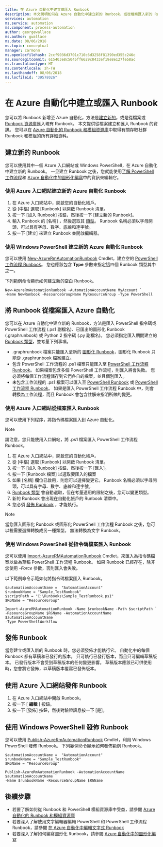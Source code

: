 ```yaml
---
title: 在 Azure 自動化中建立或匯入 Runbook
description: 本文說明如何在 Azure 自動化中建立新的 Runbook，或從檔案匯入新的 Runbook。
services: automation
ms.service: automation
ms.component: process-automation
author: georgewallace
ms.author: gwallace
ms.date: 08/06/2018
ms.topic: conceptual
manager: carmonm
ms.openlocfilehash: 2ccf9036d3701c710c6d3258f81390ed355c246c
ms.sourcegitcommit: 615403e8c5045ff6629c0433ef19e8e127fe58ac
ms.translationtype: HT
ms.contentlocale: zh-TW
ms.lasthandoff: 08/06/2018
ms.locfileid: "39578026"
---
```

# <a name="creating-or-importing-a-runbook-in-azure-automation"></a>在 Azure 自動化中建立或匯入 Runbook

您可以將 Runbook 新增至 Azure 自動化，方法是[建立新的](#creating-a-new-runbook)，或是從檔案或 [Runbook 資源庫](automation-runbook-gallery.md)匯入現有 Runbook。 本文提供從檔案建立和匯入 Runbook 的資訊。  您可以在 [Azure 自動化的 Runbook 和模組資源庫](automation-runbook-gallery.md)中取得有關存取社群 Runbook 和模組的所有詳細資料。

## <a name="creating-a-new-runbook"></a>建立新的 Runbook

您可以使用其中一個 Azure 入口網站或 Windows PowerShell，在 Azure 自動化中建立新的 Runbook。 一旦建立 Runbook 之後，您就能使用[了解 PowerShell 工作流程](automation-powershell-workflow.md)和 [Azure 自動化中的圖形化編寫](automation-graphical-authoring-intro.md)中的資訊來編輯它。

### <a name="to-create-a-new-azure-automation-runbook-with-the-azure-portal"></a>使用 Azure 入口網站建立新的 Azure 自動化 Runbook

1. 在 Azure 入口網站中，開啟您的自動化帳戶。
1. 從 [中樞] 選取 [Runbook] 以開啟 Runbook 清單。
1. 按一下 [加入 Runbook] 按鈕，然後按一下 [建立新的 Runbook]。
1. 輸入 Runbook 的 [名稱]  ，然後選取其 [類型](automation-runbook-types.md)。 Runbook 名稱必須以字母開頭，可以具有字母、數字、底線和連字號。
1. 按一下 [建立]  來建立 Runbook 並開啟編輯器。

### <a name="to-create-a-new-azure-automation-runbook-with-windows-powershell"></a>使用 Windows PowerShell 建立新的 Azure 自動化 Runbook
您可以使用 [New-AzureRmAutomationRunbook](https://docs.microsoft.com/powershell/module/azurerm.automation/new-azurermautomationrunbook) Cmdlet，建立空的 [PowerShell 工作流程 Runbook](automation-runbook-types.md#powershell-workflow-runbooks)。 您也應該包含 **Type** 參數來指定這四個 Runbook 類型其中之一。

下列範例命令顯示如何建立新的空白 Runbook。

```azurepowershell-interactive
New-AzureRmAutomationRunbook -AutomationAccountName MyAccount `
-Name NewRunbook -ResourceGroupName MyResourceGroup -Type PowerShell
```

## <a name="importing-a-runbook-from-a-file-into-azure-automation"></a>將 Runbook 從檔案匯入 Azure 自動化

您可以在 Azure 自動化中建立新的 Runbook，方法是匯入 PowerShell 指令碼或 PowerShell 工作流程 (.ps1 副檔名)、已匯出的圖形化 Runbook (.graphrunbook) 或 Python 2 指令碼 (.py 副檔名)。  您必須指定匯入期間建立的 [Runbook 類型](automation-runbook-types.md)，並考量下列事項。

* .graphrunbook 檔案只能匯入至新的 [圖形化 Runbook](automation-runbook-types.md#graphical-runbooks)，圖形化 Runbook 只能從 .graphrunbook 檔案建立。
* 包含 PowerShell 工作流程的 .ps1 檔案只能匯入至 [PowerShell 工作流程 Runbook](automation-runbook-types.md#powershell-workflow-runbooks)。  如果檔案包含多個 PowerShell 工作流程，則匯入將會失敗。 您必須將每個工作流程儲存到它們各自的檔案，並且個別匯入。
* 未包含工作流程的 .ps1 檔案可以匯入至 [PowerShell Runbook](automation-runbook-types.md#powershell-runbooks) 或 [PowerShell 工作流程 Runbook](automation-runbook-types.md#powershell-workflow-runbooks)。  如果是匯入 PowerShell 工作流程 Runbook 中，則會轉換為工作流程，而且 Runbook 會包含註解來指明所做的變更。

### <a name="to-import-a-runbook-from-a-file-with-the-azure-portal"></a>使用 Azure 入口網站從檔案匯入 Runbook

您可以使用下列程序，將指令碼檔案匯入到 Azure 自動化。  

> [!NOTE]
> 請注意，您只能使用入口網站，將 .ps1 檔案匯入 PowerShell 工作流程 Runbook。

1. 在 Azure 入口網站中，開啟您的自動化帳戶。
2. 從 [中樞] 選取 [Runbook] 以開啟 Runbook 清單。
3. 按一下 [加入 Runbook] 按鈕，然後按一下 [匯入]。
4. 按一下 [Runbook 檔案]  以選取要匯入的檔案
5. 如果 [名稱]  欄位已啟用，則您可以選擇變更它。  Runbook 名稱必須以字母開頭，可以具有字母、數字、底線和連字號。
6. [Runbook 類型](automation-runbook-types.md) 會自動選取，但在考量適用的限制之後，您可以變更類型。 
7. 新的 Runbook 會出現在自動化帳戶的 Runbook 清單中。
8. 您必須 [發佈 Runbook](#publishing-a-runbook) ，才能執行。

> [!NOTE]
> 當您匯入圖形化 Runbook 或圖形化 PowerShell 工作流程 Runbook 之後，您可以視需要選擇轉換成另一種類型。 無法轉換為文字 Runbook。
>  
> 

### <a name="to-import-a-runbook-from-a-script-file-with-windows-powershell"></a>使用 Windows PowerShell 從指令碼檔案匯入 Runbook
您可以使用 [Import-AzureRMAutomationRunbook](https://docs.microsoft.com/powershell/module/azurerm.automation/import-azurermautomationrunbook) Cmdlet，來匯入為指令碼檔案以做為草稿 PowerShell 工作流程 Runbook。 如果 Runbook 已經存在，除非您使用 *-Force* 參數，否則匯入會失敗。 

以下範例命令示範如何將指令碼檔案匯入 Runbook。

```azurepowershell-interactive
$automationAccountName =  "AutomationAccount"
$runbookName = "Sample_TestRunbook"
$scriptPath = "C:\Runbooks\Sample_TestRunbook.ps1"
$RGName = "ResourceGroup"

Import-AzureRMAutomationRunbook -Name $runbookName -Path $scriptPath `
-ResourceGroupName $RGName -AutomationAccountName $automationAccountName `
-Type PowerShellWorkflow
```

## <a name="publishing-a-runbook"></a>發佈 Runbook

當您建立或匯入新的 Runbook 時，您必須發佈才能執行它。  自動化中的每個 Runbook 都有草稿和已發行的版本。 只可執行已發行版本，而且只可編輯草稿版本。 已發行版本不會受到草稿版本的任何變更影響。 草稿版本應該已可供使用時，您會將它發佈，以草稿版本覆寫已發佈版本。

## <a name="to-publish-a-runbook-using-the-azure-portal"></a>使用 Azure 入口網站發佈 Runbook

1. 在 Azure 入口網站中開啟 Runbook。
1. 按一下 [ **編輯** ] 按鈕。
1. 按一下 [發佈] 按鈕，然後對驗證訊息按一下 [是]。

## <a name="to-publish-a-runbook-using-windows-powershell"></a>使用 Windows PowerShell 發佈 Runbook
您可以使用 [Publish-AzureRmAutomationRunbook](https://docs.microsoft.com/powershell/module/azurerm.automation/publish-azurermautomationrunbook) Cmdlet，利用 Windows PowerShell 發佈 Runbook。 下列範例命令顯示如何發佈範例 Runbook。

```azurepowershell-interactive
$automationAccountName =  "AutomationAccount"
$runbookName = "Sample_TestRunbook"
$RGName = "ResourceGroup"

Publish-AzureRmAutomationRunbook -AutomationAccountName $automationAccountName `
-Name $runbookName -ResourceGroupName $RGName
```

## <a name="next-steps"></a>後續步驟

* 若要了解如何從 Runbook 和 PowerShell 模組資源庫中受益，請參閱 [Azure 自動化的 Runbook 和模組資源庫](automation-runbook-gallery.md)
* 若要深入了解使用文字編輯器編輯 PowerShell 和 PowerShell 工作流程 Runbook，請參閱 [在 Azure 自動化中編輯文字式 Runbook](automation-edit-textual-runbook.md)
* 若要深入了解如何編寫圖形化 Runbook，請參閱 [Azure 自動化中的圖形化編寫](automation-graphical-authoring-intro.md)